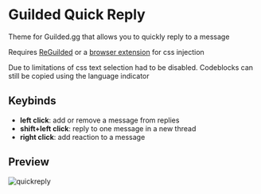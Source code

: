 # Guilded Quick Reply
Theme for Guilded.gg that allows you to quickly reply to a message

Requires [ReGuilded](https://reguilded.dev/) or a [browser extension](https://github.com/openstyles/stylus/) for css injection

Due to limitations of css text selection had to be disabled. Codeblocks can still be copied using the language indicator

## Keybinds
- **left click**: add or remove a message from replies
- **shift+left click**: reply to one message in a new thread
- **right click**: add reaction to a message

## Preview

![quickreply](https://user-images.githubusercontent.com/42148912/158409580-211a2239-bfbf-4f68-881d-f147108e7fe6.gif)
